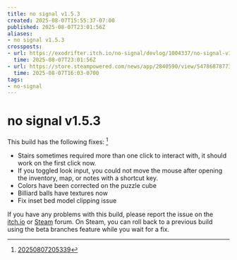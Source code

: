 ```yaml
---
title: no signal v1.5.3
created: 2025-08-07T15:55:37-07:00
published: 2025-08-07T23:01:56Z
aliases:
- no signal v1.5.3
crossposts:
- url: https://exodrifter.itch.io/no-signal/devlog/1004337/no-signal-v153
  time: 2025-08-07T23:01:56Z
- url: https://store.steampowered.com/news/app/2840590/view/547868787733430664
  time: 2025-08-07T16:03-0700
tags:
- no-signal
---
```


# no signal v1.5.3

This build has the following fixes: [^1]

- Stairs sometimes required more than one click to interact with, it should work on the first click now.
- If you toggled look input, you could not move the mouse after opening the inventory, map, or notes with a shortcut key.
- Colors have been corrected on the puzzle cube
- Billiard balls have textures now
- Fix inset bed model clipping issue

If you have any problems with this build, please report the issue on the [itch.io](https://exodrifter.itch.io/no-signal/community) or [Steam](https://steamcommunity.com/app/2840590/discussions/) forum. On Steam, you can roll back to a previous build using the beta branches feature while you wait for a fix.

[^1]: [20250807205339](../entries/20250807205339.md)
